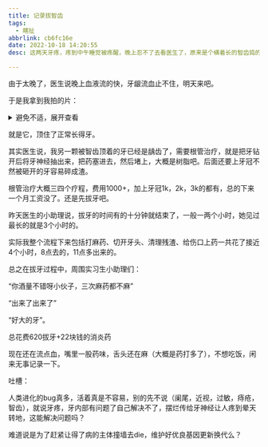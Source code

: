 ```yaml
---
title: 记录拔智齿
tags:
  - 瞎扯
abbrlink: cb6fc16e
date: 2022-10-18 14:20:55
desc: 这两天牙疼，疼到中午睡觉被疼醒，晚上忍不了去看医生了，原来是个横着长的智齿捣的鬼！立即拔掉！

---
```





由于太晚了，医生说晚上血液流的快，牙龈流血止不住，明天来吧。

于是我拿到我拍的片：

<details>
<summary>避免不适，展开查看</summary>

![image-20221018142700627](记录拔智齿/image-20221018142700627.png)

</details>



就是它，顶住了正常长得牙。

其实医生说，我另一颗被智齿顶着的牙已经是龋齿了，需要根管治疗，就是把牙钻开后将牙神经抽出来，把药塞进去，然后堵上，大概是树脂吧。后面还要上牙冠不然被砸开的牙容易碎成渣。

根管治疗大概三四个疗程，费用1000+，加上牙冠1k，2k，3k的都有，总的下来一个月工资没了。还是先拔牙吧。



昨天医生的小助理说，拔牙的时间有的十分钟就结束了，一般一两个小时，她见过最长的就是3个小时的。

实际我整个流程下来包括打麻药、切开牙头、清理残渣、给伤口上药一共花了接近4个小时，8点去的，11点多出来的。

总之在拔牙过程中，周围实习生小助理们：

“你酒量不错呀小伙子，三次麻药都不麻”

“出来了出来了”

“好大的牙”。



总花费620拔牙+22块钱的消炎药



现在还在流点血，嘴里一股药味，舌头还在麻（大概是药打多了），不想吃饭，闲来无事记录一下。



吐槽：

人类进化的bug真多，活着真是不容易，别的先不说（阑尾，近视，过敏，痔疮，智齿），就说牙疼，牙内部有问题了自己解决不了，摆烂传给牙神经让人疼到晕天转地，这能解决问题吗？

难道说是为了赶紧让得了病的主体撞墙去die，维护好优良基因更新换代么？
